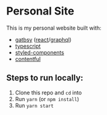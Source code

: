 # Personal Site

This is my personal website built with:

- [gatbsy](https://www.gatsbyjs.org/) ([react](https://reactjs.org/)/[graphql](https://graphql.org/))
- [typescript](https://www.typescriptlang.org/)
- [styled-components](https://www.styled-components.com/)
- [contentful](https://www.contentful.com/)

## Steps to run locally:

1. Clone this repo and `cd` into
2. Run `yarn` (or `npm install`)
3. Run `yarn start`

